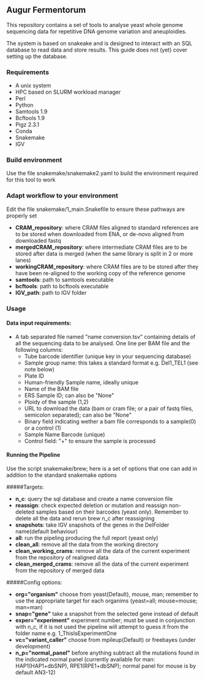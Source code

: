 ## Augur Fermentorum
This repository contains a set of tools to analyse yeast whole genome sequencing data for repetitive DNA genome variation and aneuploidies.

The system is based on snakeake and is designed to interact with an SQL database to read data and store results. This guide does not (yet) cover setting up the database.

### Requirements
* A unix system
* HPC based on SLURM workload manager
* Perl 
* Python
* Samtools 1.9
* Bcftools 1.9
* Pigz 2.3.1
* Conda
* Snakemake
* IGV


### Build environment

Use the file snakemake/snakemake2.yaml to build the environment required for this tool to work

### Adapt workflow to your environment

Edit the file snakemake/1_main.Snakefile to ensure these pathways are properly set

* **CRAM_repository**: where CRAM files aligned to standard references are to be stored when downloaded from ENA, or de-novo aligned from downloaded fastq
* **mergedCRAM_repository**: where intermediate CRAM files are to be stored after data is merged (when the same library is split in 2 or more lanes)
* **workingCRAM_repository**: where CRAM files are to be stored after they have been re-aligned to the working copy of the reference genome
* **samtools**: path to samtools executable
* **bcftools**: path to bcftools executable
* **IGV_path**: path to IGV folder

### Usage
#### Data input requirements:

* A tab separated file named "name conversion.tsv" containing details of all the sequencing data to be analysed. One line per BAM file and the following columns:
   * Tube barcode identifier (unique key in your sequencing database)
   * Sample group name: this takes a standard format e.g. Del1_TEL1 (see note  below)
   * Plate ID
   * Human-friendly Sample name, ideally unique
   * Name of the BAM file
   * ERS Sample ID; can also be "None"
   * Ploidy of the sample (1,2)
   * URL to download the data (bam or cram file; or a pair of fastq files, semicolon separated); can also be "None"
   * Binary field indicating wether a bam file corresponds to a sample(0) or a control (1)
   * Sample Name Barcode (unique)
   * Control field: "+" to ensure the sample is processed

#### Running the Pipeline

Use the script snakemake/brew; here is a set of options that one can add in addition to the standard snakemake options

#####Targets:
 * **n\_c**: query the sql database and create a name conversion file
 * **reassign**: check expected deletion or mutation and reassign non-deleted samples based on their barcodes (yeast only). Remember to delete all the data and rerun brew n_c after reassigning
 * **snapshots**: take IGV snapshots of the genes in the DelFolder name(default behaviour)
 * **all**: run the pipeling producing the full report (yeast only)
 * **clean_all**:             remove all the data from the working directory
 * **clean\_working\_crams**: remove all the data of the current experiment from the repository of realigned data
 * **clean\_merged\_crams**:  remove all the data of the current experiment from the repository of merged data
 
#####Config options:
 * **org="organism"**  choose from yeast(Default), mouse, man; remember to use the appropriate target for each organims (yeast=all; mouse=mouse; man=man)
 * **snap="gene"**   take a snapshot from the selected gene instead of default
 * **exper="experiment"**    experiment number; must be used in conjunction with n_c, if it is not used the pipeline will attempt to guess it from the folder name e.g. 1_ThisIsExperimentOne
 * **vc="variant_caller"**   choose from mpileup(Default) or freebayes (under development)
 * **n_p="normal_panel"** before anything subtract all the mutations found in the indicated normal panel (currently available for man: HAP1(HAP1+dbSNP), RPE1(RPE1+dbSNP); normal panel for mouse is by default AN3-12)
 





